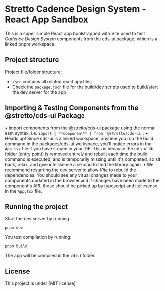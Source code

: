 # Stretto Cadence Design System - React App Sandbox

This is a super simple React app bootstrapped with Vite used to test _Cadence Design System_ components from the cds-ui package, which is a linked pnpm workspace.

## Project structure

Project file/folder structure:

- `/src` contains all related react app files
- Check the `package.json` file for the build/dev scripts used to build/start the dev server for the app

## Importing & Testing Components from the @stretto/cds-ui Package

• Import components from the @stretto/cds-ui package using the normal esm syntax, i.e. `import { **component** } from '@stretto/cds-ui'`.
• Heads up! Since cds-ui is a linked workspace, anytime you run the build command in the packages/cds-ui workspace, you'll notice errors in the `App.tsx` file if you have it open in your IDE. This is because the cds-ui lib folder (entry point) is removed entirely and rebuilt each time the build command is executed, and is temporarily missing until it's completed, so sit back, relax, and give intellisense a second to find the library again.
• We recommend restarting the dev server to allow _Vite_ to rebuild the dependencies. You should see any visual changes made to your components updated in the browser and if changes have been made to the component's API, those should be picked up by typescript and itellesense in the `App.tsx` file.

## Running the project

Start the dev server by running

```text
pnpm dev
```

You test compilation by running:

```text
pnpm build
```

The app will be compiled in the `/dist` folder.

## License

This project is under [MIT license]
